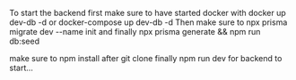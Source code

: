 To start the backend first make sure to have started docker with docker up dev-db -d or docker-compose up dev-db -d
Then make sure to npx prisma migrate dev --name init 
and finally npx prisma generate && npm run db:seed 


make sure to npm install after git clone 
finally npm run dev for backend to start...
